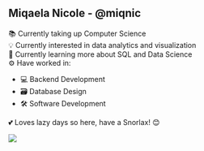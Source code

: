 ## Miqaela Nicole - @miqnic
:books: Currently taking up Computer Science  
:bulb:  Currently interested in data analytics and visualization  
:seedling:  Currently learning more about SQL and Data Science  
:gear:  Have worked in:  
- :computer:  Backend Development
- :card_file_box: Database Design
- :hammer_and_wrench: Software Development

:two_hearts:  Loves lazy days so here, have a Snorlax! :blush:

<img src="https://i.imgur.com/6KUtP2f.gif"/>

<!--
**miqnic/miqnic** is a ✨ _special_ ✨ repository because its `README.md` (this file) appears on your GitHub profile.

Here are some ideas to get you started:

- 🔭 I’m currently working on ...
- 🌱 I’m currently learning ...
- 👯 I’m looking to collaborate on ...
- 🤔 I’m looking for help with ...
- 💬 Ask me about ...
- 📫 How to reach me: ...
- 😄 Pronouns: ...
- ⚡ Fun fact: ...
-->
